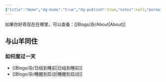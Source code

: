```yaml
---
{"title":"Home","dg-home":"true","dg-publish":true,"notes":null,"permalink":"/blogs//home/","tags":["gardenEntry"],"dgPassFrontmatter":true,"created":"2025-04-16T13:33:44.858+08:00","updated":"2025-04-16T17:36:57.428+08:00"}
---
```



如果你好奇现在在哪里，可以查看：[[Blogs/杂/About\|About]]

## 与山羊同住

### 如何度过一天

- [[Blogs/杂/日结到睡前\|日结到睡前]]
- [[Blogs/杂/睡醒到启动\|睡醒到启动]]
